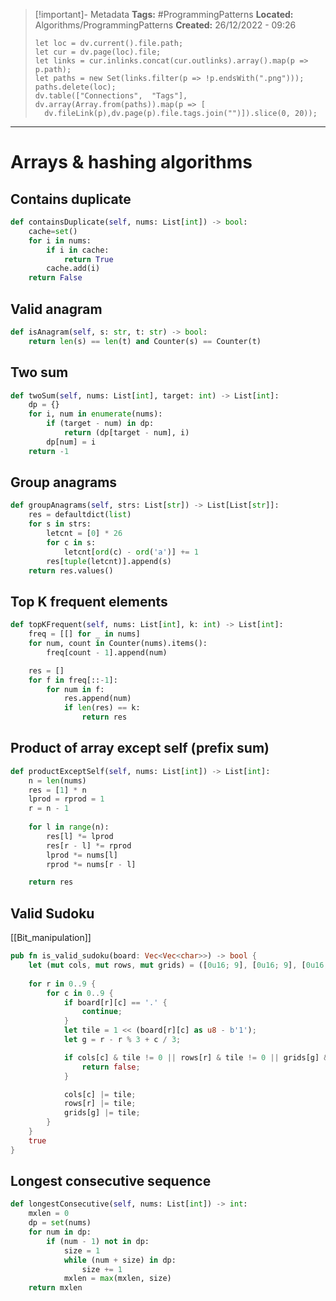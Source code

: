 
> [!important]- Metadata
> **Tags:** #ProgrammingPatterns 
> **Located:** Algorithms/ProgrammingPatterns
> **Created:** 26/12/2022 - 09:26
> ```dataviewjs
>let loc = dv.current().file.path;
>let cur = dv.page(loc).file;
>let links = cur.inlinks.concat(cur.outlinks).array().map(p => p.path);
>let paths = new Set(links.filter(p => !p.endsWith(".png")));
>paths.delete(loc);
>dv.table(["Connections",  "Tags"], dv.array(Array.from(paths)).map(p => [
>   dv.fileLink(p),dv.page(p).file.tags.join("")]).slice(0, 20));
> ```

___
# Arrays & hashing algorithms
## Contains duplicate 
```python
def containsDuplicate(self, nums: List[int]) -> bool:
    cache=set()
    for i in nums:
        if i in cache:
            return True
        cache.add(i)
    return False
```

## Valid anagram 
```python
def isAnagram(self, s: str, t: str) -> bool:
    return len(s) == len(t) and Counter(s) == Counter(t)
```

## Two sum 
```python
def twoSum(self, nums: List[int], target: int) -> List[int]:
    dp = {}
    for i, num in enumerate(nums):
        if (target - num) in dp:
            return (dp[target - num], i)
        dp[num] = i
    return -1
```

## Group anagrams 
```python
def groupAnagrams(self, strs: List[str]) -> List[List[str]]:
    res = defaultdict(list)
    for s in strs:
        letcnt = [0] * 26
        for c in s:
            letcnt[ord(c) - ord('a')] += 1
        res[tuple(letcnt)].append(s)
    return res.values()
```

## Top K frequent elements 
```python
def topKFrequent(self, nums: List[int], k: int) -> List[int]:
    freq = [[] for _ in nums]
    for num, count in Counter(nums).items():
        freq[count - 1].append(num)

    res = []
    for f in freq[::-1]:
        for num in f:
            res.append(num)
            if len(res) == k:
                return res
```

## Product of array except self **(prefix sum)**
```python
def productExceptSelf(self, nums: List[int]) -> List[int]:
    n = len(nums)
    res = [1] * n
    lprod = rprod = 1
    r = n - 1
    
    for l in range(n):
        res[l] *= lprod
        res[r - l] *= rprod
        lprod *= nums[l]
        rprod *= nums[r - l]

    return res
```

## Valid Sudoku
[[Bit_manipulation]]
```rust
pub fn is_valid_sudoku(board: Vec<Vec<char>>) -> bool {
    let (mut cols, mut rows, mut grids) = ([0u16; 9], [0u16; 9], [0u16; 9]);
    
    for r in 0..9 {
        for c in 0..9 {
            if board[r][c] == '.' {
                continue;
            }
            let tile = 1 << (board[r][c] as u8 - b'1');
            let g = r - r % 3 + c / 3;

            if cols[c] & tile != 0 || rows[r] & tile != 0 || grids[g] & tile != 0 {
                return false;
            }

            cols[c] |= tile;
            rows[r] |= tile;
            grids[g] |= tile;
        }
    }
    true
}
```

## Longest consecutive sequence
```python
def longestConsecutive(self, nums: List[int]) -> int:
    mxlen = 0
    dp = set(nums)
    for num in dp:
        if (num - 1) not in dp:
            size = 1
            while (num + size) in dp:
                size += 1
            mxlen = max(mxlen, size)
    return mxlen
```